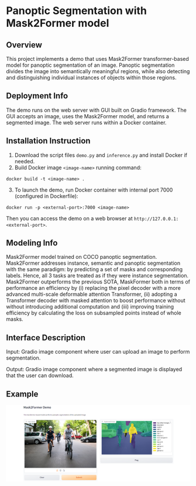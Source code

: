 # Panoptic Segmentation with Mask2Former model

## Overview

This project implements a demo that uses Mask2Former transformer-based model for panoptic segmentation of an image. Panoptic segmentation divides the image into semantically meaningful regions, while also detecting and distinguishing individual instances of objects within those regions. 

## Deployment Info

The demo runs on the web server with GUI built on Gradio framework. The GUI accepts an image, uses the Mask2Former model, and returns a segmented image. The web server runs within a Docker container.

## Installation Instruction

1. Download the script files `demo.py` and `inference.py` and install Docker if needed.
2. Build Docker image `<image-name>` running command:
```
docker build -t <image-name> .
```
3. To launch the demo, run Docker container with internal port 7000 (configured in Dockerfile): 
```
docker run -p <external-port>:7000 <image-name>
```

Then you can access the demo on a web browser at `http://127.0.0.1:<external-port>`.

## Modeling Info

Mask2Former model trained on COCO panoptic segmentation. Mask2Former addresses instance, semantic and panoptic segmentation with the same paradigm: by predicting a set of masks and corresponding labels. Hence, all 3 tasks are treated as if they were instance segmentation. Mask2Former outperforms the previous SOTA, MaskFormer both in terms of performance an efficiency by (i) replacing the pixel decoder with a more advanced multi-scale deformable attention Transformer, (ii) adopting a Transformer decoder with masked attention to boost performance without without introducing additional computation and (iii) improving training efficiency by calculating the loss on subsampled points instead of whole masks.

## Interface Description

Input: Gradio image component where user can upload an image to perform segmentation.

Output: Gradio image component where a segmented image is displayed that the user can download.

## Example

![example screenshot](images/example.png)
